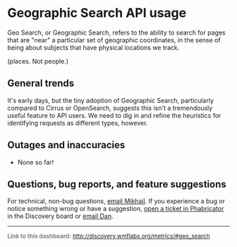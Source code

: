 Geographic Search API usage
=======

Geo Search, or Geographic Search, refers to the ability to search for pages that are "near" a particular set of geographic coordinates,
in the sense of being about subjects that have physical locations we track.

(places. Not people.)

General trends
------

It's early days, but the tiny adoption of Geographic Search, particularly compared to Cirrus or OpenSearch, suggests this isn't a tremendously useful feature to API users. We need to dig in and refine the heuristics for identifying requests as different types,
however.

Outages and inaccuracies
------

  * None so far!

Questions, bug reports, and feature suggestions
------
For technical, non-bug questions, [email Mikhail](mailto:mpopov@wikimedia.org?subject=Dashboard%20Question). If you experience a bug or notice something wrong or have a suggestion, [open a ticket in Phabricator](https://phabricator.wikimedia.org/maniphest/task/create/?projects=Discovery) in the Discovery board or [email Dan](mailto:dgarry@wikimedia.org?subject=Dashboard%20Question).

<hr style="border-color: gray;">
<p style="font-size: small; color: gray;">
  <strong>Link to this dashboard:</strong>
  <a href="http://discovery.wmflabs.org/metrics/#geo_search">
    http://discovery.wmflabs.org/metrics/#geo_search
  </a>
</p>
